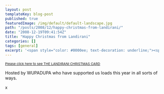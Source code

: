 ```yaml
---
layout: post
templateKey: blog-post
published: true
featuredImage: /img/default/default-landscape.jpg
path: "/posts/2008/12/happy-christmas-from-landirani/"
date: "2008-12-19T09:41:54Z"
title: "Happy Christmas from Landirani"
categories: []
tags: [general]
excerpt: '<span style="color: #0000ee; text-decoration: underline;"><span style="color: #333333; font-size...'
---
```


<span style="color: #0000ee; text-decoration: underline;"><span style="color: #333333; font-size: 11px;">[Please click here to see THE LANDIRANI CHRISTMAS CARD](https://www.wupadupa.com/external/landirani/)</span></span>

Hosted by WUPADUPA who have supported us loads this year in all sorts of ways.

x
